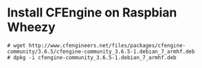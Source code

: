 # Install CFEngine on Raspbian Wheezy

```
# wget http://www.cfengineers.net/files/packages/cfengine-community/3.6.5/cfengine-community_3.6.5-1.debian_7_armhf.deb
# dpkg -i cfengine-community_3.6.5-1.debian_7_armhf.deb
```
